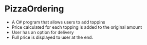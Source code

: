 # PizzaOrdering
- A C# program that allows users to add toppins
- Price calculated for each topping is added to the original amount
- User has an option for delivery
- Full price is displayed to user at the end.
